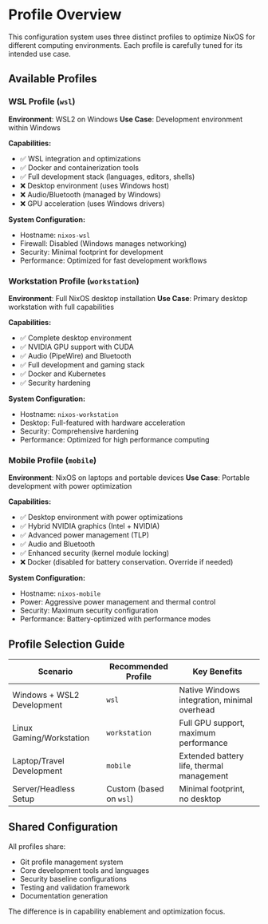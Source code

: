# Profile Overview

This configuration system uses three distinct profiles to optimize NixOS for different
computing environments. Each profile is carefully tuned for its intended use case.

## Available Profiles

### WSL Profile (`wsl`)

**Environment**: WSL2 on Windows
**Use Case**: Development environment within Windows

**Capabilities:**

- ✅ WSL integration and optimizations
- ✅ Docker and containerization tools
- ✅ Full development stack (languages, editors, shells)
- ❌ Desktop environment (uses Windows host)
- ❌ Audio/Bluetooth (managed by Windows)
- ❌ GPU acceleration (uses Windows drivers)

**System Configuration:**

- Hostname: `nixos-wsl`
- Firewall: Disabled (Windows manages networking)
- Security: Minimal footprint for development
- Performance: Optimized for fast development workflows

### Workstation Profile (`workstation`)

**Environment**: Full NixOS desktop installation
**Use Case**: Primary desktop workstation with full capabilities

**Capabilities:**

- ✅ Complete desktop environment
- ✅ NVIDIA GPU support with CUDA
- ✅ Audio (PipeWire) and Bluetooth
- ✅ Full development and gaming stack
- ✅ Docker and Kubernetes
- ✅ Security hardening

**System Configuration:**

- Hostname: `nixos-workstation`
- Desktop: Full-featured with hardware acceleration
- Security: Comprehensive hardening
- Performance: Optimized for high performance computing

### Mobile Profile (`mobile`)

**Environment**: NixOS on laptops and portable devices
**Use Case**: Portable development with power optimization

**Capabilities:**

- ✅ Desktop environment with power optimizations
- ✅ Hybrid NVIDIA graphics (Intel + NVIDIA)
- ✅ Advanced power management (TLP)
- ✅ Audio and Bluetooth
- ✅ Enhanced security (kernel module locking)
- ❌ Docker (disabled for battery conservation. Override if needed)

**System Configuration:**

- Hostname: `nixos-mobile`
- Power: Aggressive power management and thermal control
- Security: Maximum security configuration
- Performance: Battery-optimized with performance modes

## Profile Selection Guide

| Scenario                   | Recommended Profile     | Key Benefits                                 |
| -------------------------- | ----------------------- | -------------------------------------------- |
| Windows + WSL2 Development | `wsl`                   | Native Windows integration, minimal overhead |
| Linux Gaming/Workstation   | `workstation`           | Full GPU support, maximum performance        |
| Laptop/Travel Development  | `mobile`                | Extended battery life, thermal management    |
| Server/Headless Setup      | Custom (based on `wsl`) | Minimal footprint, no desktop                |

## Shared Configuration

All profiles share:

- Git profile management system
- Core development tools and languages
- Security baseline configurations
- Testing and validation framework
- Documentation generation

The difference is in capability enablement and optimization focus.
